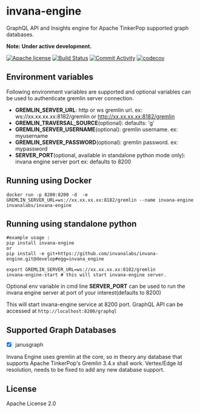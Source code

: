 # invana-engine

GraphQL API and Insights engine for Apache TinkerPop supported graph databases.


**Note: Under active development.** 

[![Apache license](https://img.shields.io/badge/license-Apache-blue.svg)](https://github.com/invanalabs/invana-engine/blob/master/LICENSE) 
[![Build Status](https://travis-ci.org/invanalabs/invana-engine.svg?branch=develop)](https://travis-ci.org/invanalabs/invana-engine)
[![Commit Activity](https://img.shields.io/github/commit-activity/m/invanalabs/invana-engine)](https://github.com/invanalabs/invana-engine/commits)
[![codecov](https://codecov.io/gh/invanalabs/invana-engine/branch/develop/graph/badge.svg)](https://codecov.io/gh/invanalabs/invana-engine)


## Environment variables
Following environment variables are supported and optional variables can be 
used to authenticate gremlin server connection.

- **GREMLIN_SERVER_URL**: http or ws gremlin url. ex: ws://xx.xx.xx.xx:8182/gremlin or http://xx.xx.xx.xx:8182/gremlin
- **GREMLIN_TRAVERSAL_SOURCE**(optional): defaults: 'g'
- **GREMLIN_SERVER_USERNAME**(optional): gremlin username. ex: myusername
- **GREMLIN_SERVER_PASSWORD**(optional): gremlin password. ex: mypassword
- **SERVER_PORT**(optional, available in standalone python mode only): invana engine server port ex: defaults to 8200

## Running using Docker
```shell script.
docker run -p 8200:8200 -d  -e GREMLIN_SERVER_URL=ws://xx.xx.xx.xx:8182/gremlin --name invana-engine invanalabs/invana-engine 
```

## Running using standalone python
```shell
#example usage :
pip install invana-engine
or
pip install -e git+https://github.com/invanalabs/invana-engine.git@develop#egg=invana_engine

export GREMLIN_SERVER_URL=ws://xx.xx.xx.xx:8182/gremlin
invana-engine-start # this will start invana-engine server.
```

Optional env variable in cmd line **SERVER_PORT** can be used to run the invana engine server at
port of your interest(defaults to 8200)


This will start invana-engine service at 8200 port. GraphQL API can be 
accessed at `http://localhost:8200/graphql`




## Supported Graph Databases

- [x] janusgraph 

Invana Engine uses gremlin at the core, so in theory any database that supports 
Apache TinkerPop's Gremlin 3.4.x shall work. Vertex/Edge Id resolution, needs to be fixed to 
add any new database support.

## License 

Apache License 2.0
